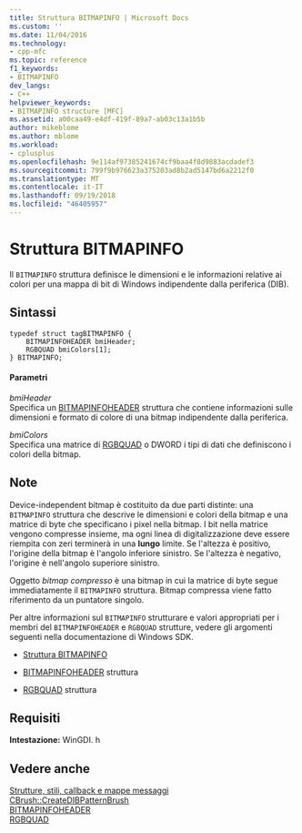 ```yaml
---
title: Struttura BITMAPINFO | Microsoft Docs
ms.custom: ''
ms.date: 11/04/2016
ms.technology:
- cpp-mfc
ms.topic: reference
f1_keywords:
- BITMAPINFO
dev_langs:
- C++
helpviewer_keywords:
- BITMAPINFO structure [MFC]
ms.assetid: a00caa49-e4df-419f-89a7-ab03c13a1b5b
author: mikeblome
ms.author: mblome
ms.workload:
- cplusplus
ms.openlocfilehash: 9e114af97385241674cf9baa4f8d9883acdadef3
ms.sourcegitcommit: 799f9b976623a375203ad8b2ad5147bd6a2212f0
ms.translationtype: MT
ms.contentlocale: it-IT
ms.lasthandoff: 09/19/2018
ms.locfileid: "46405957"
---
```

# <a name="bitmapinfo-structure"></a>Struttura BITMAPINFO

Il `BITMAPINFO` struttura definisce le dimensioni e le informazioni relative ai colori per una mappa di bit di Windows indipendente dalla periferica (DIB).

## <a name="syntax"></a>Sintassi

```
typedef struct tagBITMAPINFO {
    BITMAPINFOHEADER bmiHeader;
    RGBQUAD bmiColors[1];
} BITMAPINFO;
```

#### <a name="parameters"></a>Parametri

*bmiHeader*<br/>
Specifica un [BITMAPINFOHEADER](https://msdn.microsoft.com/library/windows/desktop/dd183376) struttura che contiene informazioni sulle dimensioni e formato di colore di una bitmap indipendente dalla periferica.

*bmiColors*<br/>
Specifica una matrice di [RGBQUAD](/windows/desktop/api/wingdi/ns-wingdi-tagrgbquad) o DWORD i tipi di dati che definiscono i colori della bitmap.

## <a name="remarks"></a>Note

Device-independent bitmap è costituito da due parti distinte: una `BITMAPINFO` struttura che descrive le dimensioni e colori della bitmap e una matrice di byte che specificano i pixel nella bitmap. I bit nella matrice vengono compresse insieme, ma ogni linea di digitalizzazione deve essere riempita con zeri terminerà in una **lungo** limite. Se l'altezza è positivo, l'origine della bitmap è l'angolo inferiore sinistro. Se l'altezza è negativo, l'origine è nell'angolo superiore sinistro.

Oggetto *bitmap compresso* è una bitmap in cui la matrice di byte segue immediatamente il `BITMAPINFO` struttura. Bitmap compressa viene fatto riferimento da un puntatore singolo.

Per altre informazioni sul `BITMAPINFO` strutturare e valori appropriati per i membri del `BITMAPINFOHEADER` e `RGBQUAD` strutture, vedere gli argomenti seguenti nella documentazione di Windows SDK.

- [Struttura BITMAPINFO](/windows/desktop/api/wingdi/ns-wingdi-tagbitmapinfo)

- [BITMAPINFOHEADER](https://msdn.microsoft.com/library/windows/desktop/dd183376) struttura

- [RGBQUAD](/windows/desktop/api/wingdi/ns-wingdi-tagrgbquad) struttura

## <a name="requirements"></a>Requisiti

**Intestazione:** WinGDI. h

## <a name="see-also"></a>Vedere anche

[Strutture, stili, callback e mappe messaggi](../../mfc/reference/structures-styles-callbacks-and-message-maps.md)<br/>
[CBrush::CreateDIBPatternBrush](../../mfc/reference/cbrush-class.md#createdibpatternbrush)<br/>
[BITMAPINFOHEADER](https://msdn.microsoft.com/library/windows/desktop/dd183376)<br/>
[RGBQUAD](/windows/desktop/api/wingdi/ns-wingdi-tagrgbquad)

